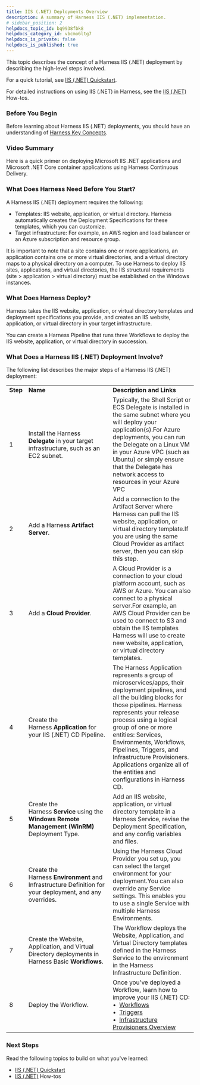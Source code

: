 ```yaml
---
title: IIS (.NET) Deployments Overview
description: A summary of Harness IIS (.NET) implementation.
# sidebar_position: 2
helpdocs_topic_id: bq9938fbk8
helpdocs_category_id: vbcmo6ltg7
helpdocs_is_private: false
helpdocs_is_published: true
---
```


This topic describes the concept of a Harness IIS (.NET) deployment by describing the high-level steps involved.

For a quick tutorial, see [IIS (.NET) Quickstart](../../../first-gen-quickstarts/iis-net-quickstart.md).

For detailed instructions on using IIS (.NET) in Harness, see the [IIS (.NET)](docs/category/iis-net-deployments) How-tos.

### Before You Begin

Before learning about Harness IIS (.NET) deployments, you should have an understanding of [Harness Key Concepts](../../../starthere-firstgen/harness-key-concepts.md).

### Video Summary

Here is a quick primer on deploying Microsoft IIS .NET applications and Microsoft .NET Core container applications using Harness Continuous Delivery.

<!-- Video:
https://harness-1.wistia.com/medias/rpv5vwzpxz-->
<docvideo src="https://www.youtube.com/embed/udWD4LoG_R4" />


### What Does Harness Need Before You Start?

A Harness IIS (.NET) deployment requires the following:

* Templates: IIS website, application, or virtual directory. Harness automatically creates the Deployment Specifications for these templates, which you can customize.
* Target infrastructure: For example, an AWS region and load balancer or an Azure subscription and resource group.

It is important to note that a site contains one or more applications, an application contains one or more virtual directories, and a virtual directory maps to a physical directory on a computer. To use Harness to deploy IIS sites, applications, and virtual directories, the IIS structural requirements (site > application > virtual directory) must be established on the Windows instances.

### What Does Harness Deploy?

Harness takes the IIS website, application, or virtual directory templates and deployment specifications you provide, and creates an IIS website, application, or virtual directory in your target infrastructure.

You can create a Harness Pipeline that runs three Workflows to deploy the IIS website, application, or virtual directory in succession.

### What Does a Harness IIS (.NET) Deployment Involve?

The following list describes the major steps of a Harness IIS (.NET) deployment:



|  |  |  |
| --- | --- | --- |
| **Step** | **Name** | **Description and Links** |
| 1 | Install the Harness **Delegate** in your target infrastructure, such as an EC2 subnet. | Typically, the Shell Script or ECS Delegate is installed in the same subnet where you will deploy your application(s).For Azure deployments, you can run the Delegate on a Linux VM in your Azure VPC (such as Ubuntu) or simply ensure that the Delegate has network access to resources in your Azure VPC |
| 2 | Add a Harness **Artifact Server**. | Add a connection to the Artifact Server where Harness can pull the IIS website, application, or virtual directory template.If you are using the same Cloud Provider as artifact server, then you can skip this step. |
| 3 | Add a **Cloud Provider**. | A Cloud Provider is a connection to your cloud platform account, such as AWS or Azure. You can also connect to a physical server.For example, an AWS Cloud Provider can be used to connect to S3 and obtain the IIS templates Harness will use to create new website, application, or virtual directory templates. |
| 4 | Create the Harness **Application** for your IIS (.NET) CD Pipeline. | The Harness Application represents a group of microservices/apps, their deployment pipelines, and all the building blocks for those pipelines. Harness represents your release process using a logical group of one or more entities: Services, Environments, Workflows, Pipelines, Triggers, and Infrastructure Provisioners. Applications organize all of the entities and configurations in Harness CD. |
| 5 | Create the Harness **Service** using the **Windows Remote Management (WinRM)** Deployment Type. | Add an IIS website, application, or virtual directory template in a Harness Service, revise the Deployment Specification, and any config variables and files. |
| 6 | Create the Harness **Environment** and Infrastructure Definition for your deployment, and any overrides. | Using the Harness Cloud Provider you set up, you can select the target environment for your deployment.You can also override any Service settings. This enables you to use a single Service with multiple Harness Environments. |
| 7 | Create the Website, Application, and Virtual Directory deployments in Harness Basic **Workflows**. | The Workflow deploys the Website, Application, and Virtual Directory templates defined in the Harness Service to the environment in the Harness Infrastructure Definition. |
| 8 | Deploy the Workflow. | Once you've deployed a Workflow, learn how to improve your IIS (.NET) CD: <br />&bull;&nbsp; [Workflows](../../model-cd-pipeline/workflows/workflow-configuration.md) <br />&bull;&nbsp; [Triggers](../../model-cd-pipeline/triggers/add-a-trigger-2.md) <br />&bull;&nbsp; [Infrastructure Provisioners Overview](../../model-cd-pipeline/infrastructure-provisioner/add-an-infra-provisioner.md) |

### Next Steps

Read the following topics to build on what you've learned:

* [IIS (.NET) Quickstart](../../../first-gen-quickstarts/iis-net-quickstart.md)
* [IIS (.NET)](docs/category/iis-net-deployments) How-tos

